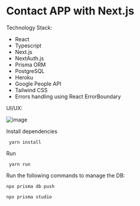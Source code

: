 # Contact APP with Next.js


Technology Stack:

- React
- Typescript 
- Next.js
- NextAuth.js
- Prisma ORM
- PostgreSQL 
- Heroku
- Google People API
- Tailwind CSS
- Errors handling using React ErrorBoundary

UI/UX:

![image](https://user-images.githubusercontent.com/3438705/144513099-097d444c-2bc1-45c1-9d93-1f408961df29.png)


Install dependencies  

```
 yarn install
```

Run 

```
 yarn run
```



Run the following commands to manage the DB:

```
npx prisma db push

npx prisma studio
```
